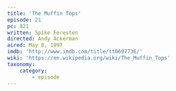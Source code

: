 ```yaml
---
title: 'The Muffin Tops'
episode: 21
pc: 821
written: Spike Feresten
directed: Andy Ackerman
aired: May 8, 1997
imdb: 'http://www.imdb.com/title/tt0697736/'
wiki: 'https://en.wikipedia.org/wiki/The_Muffin_Tops'
taxonomy:
    category:
        - episode
---
```

